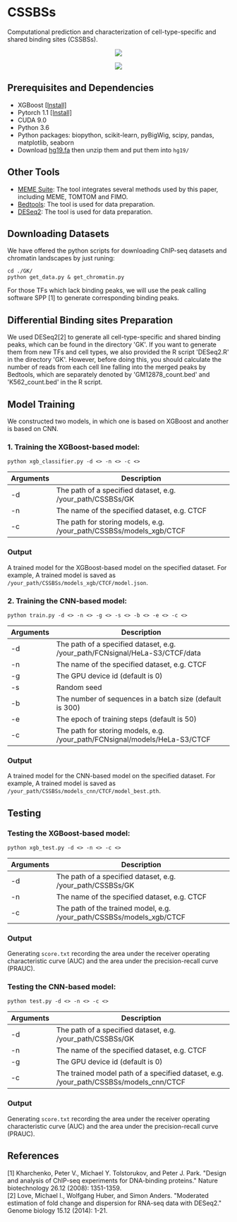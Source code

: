 # CSSBSs
Computational prediction and characterization of cell-type-specific and shared binding sites (CSSBSs). 

<p align="center"> 
<img src=https://github.com/turningpoint1988/CSSBSs/blob/main/Picture1.jpg>
</p>

<p align="center"> 
<img src=https://github.com/turningpoint1988/CSSBSs/blob/main/Picture2.jpg>
</p>

## Prerequisites and Dependencies

- XGBoost [[Install]](https://xgboost.readthedocs.io/en/latest/install.html)
- Pytorch 1.1 [[Install]](https://pytorch.org/)
- CUDA 9.0
- Python 3.6
- Python packages: biopython, scikit-learn, pyBigWig, scipy, pandas, matplotlib, seaborn
- Download [hg19.fa](https://hgdownload.soe.ucsc.edu/downloads.html#human) then unzip them and put them into `hg19/`

## Other Tools

- [MEME Suite](https://meme-suite.org/meme/doc/download.html): The tool integrates several methods used by this paper, including MEME, TOMTOM and FIMO.
- [Bedtools](https://bedtools.readthedocs.io/en/latest/content/installation.html): The tool is used for data preparation.
- [DESeq2](http://www.bioconductor.org/packages/release/bioc/html/DESeq2.html): The tool is used for data preparation.


## Downloading Datasets

We have offered the python scripts for downloading ChIP-seq datasets and chromatin landscapes by just runing: <br>

```
cd ./GK/
python get_data.py & get_chromatin.py 
```

For those TFs which lack binding peaks, we will use the peak calling software SPP [1] to generate corresponding binding peaks.


## Differential Binding sites Preparation
We used DESeq2[2] to generate all cell-type-specific and shared binding peaks, which can be found in the directory 'GK'. If you want to generate them from new TFs and cell types, we also provided the R script 'DESeq2.R' in the directory 'GK'. However, before doing this, you should calculate the number of reads from each cell line falling into the merged peaks by Bedtools, which are separately denoted by 'GM12878_count.bed' and 'K562_count.bed' in the R script. 


## Model Training

We constructed two models, in which one is based on XGBoost and another is based on CNN.


### 1. Training the XGBoost-based model:

```
python xgb_classifier.py -d <> -n <> -c <>
```

| Arguments  | Description                                                                |
| ---------- | ---------------------------------------------------------------------------|
| -d         | The path of a specified dataset, e.g. /your_path/CSSBSs/GK                 |
| -n         | The name of the specified dataset, e.g. CTCF                               |
| -c         | The path for storing models, e.g. /your_path/CSSBSs/models_xgb/CTCF   |

### Output

A trained model for the XGBoost-based model on the specified dataset. For example, A trained model is saved as `/your_path/CSSBSs/models_xgb/CTCF/model.json`. 


### 2. Training the CNN-based model:

```
python train.py -d <> -n <> -g <> -s <> -b <> -e <> -c <>
```

| Arguments  | Description                                                                      |
| ---------- | -------------------------------------------------------------------------------- |
| -d         | The path of a specified dataset, e.g. /your_path/FCNsignal/HeLa-S3/CTCF/data     |
| -n         | The name of the specified dataset, e.g. CTCF                                     |
| -g         | The GPU device id (default is 0)                                                 |
| -s         | Random seed                                                                      |
| -b         | The number of sequences in a batch size (default is 300)                         |
| -e         | The epoch of training steps (default is 50)                                      |
| -c         | The path for storing models, e.g. /your_path/FCNsignal/models/HeLa-S3/CTCF       |

### Output

A trained model for the CNN-based model on the specified dataset. For example, A trained model is saved as `/your_path/CSSBSs/models_cnn/CTCF/model_best.pth`.

## Testing 

### Testing the XGBoost-based model:

```
python xgb_test.py -d <> -n <> -c <>
```

| Arguments  | Description                                                                |
| ---------- | ---------------------------------------------------------------------------|
| -d         | The path of a specified dataset, e.g. /your_path/CSSBSs/GK                 |
| -n         | The name of the specified dataset, e.g. CTCF                               |
| -c         | The path of the trained model, e.g. /your_path/CSSBSs/models_xgb/CTCF   |

### Output

Generating `score.txt` recording the area under the receiver operating characteristic curve (AUC) and the area under the precision-recall curve (PRAUC).

### Testing the CNN-based model:

```
python test.py -d <> -n <> -c <>
```

| Arguments  | Description                                                                                 |
| ---------- | ------------------------------------------------------------------------------------------- |
| -d         | The path of a specified dataset, e.g. /your_path/CSSBSs/GK                |
| -n         | The name of the specified dataset, e.g. CTCF                                                |
| -g         | The GPU device id (default is 0)                                                            |
| -c         | The trained model path of a specified dataset, e.g. /your_path/CSSBSs/models_cnn/CTCF |

### Output

Generating `score.txt` recording the area under the receiver operating characteristic curve (AUC) and the area under the precision-recall curve (PRAUC).

## References

[1] Kharchenko, Peter V., Michael Y. Tolstorukov, and Peter J. Park. "Design and analysis of ChIP-seq experiments for DNA-binding proteins." Nature biotechnology 26.12 (2008): 1351-1359. </br>
[2] Love, Michael I., Wolfgang Huber, and Simon Anders. "Moderated estimation of fold change and dispersion for RNA-seq data with DESeq2." Genome biology 15.12 (2014): 1-21.
